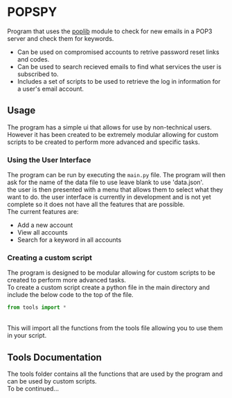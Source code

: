 # POPSPY

Program that uses the [poplib](https://docs.python.org/3/library/poplib.html) module to check for new emails in a POP3 server and check them for keywords.
- Can be used on compromised accounts to retrive password reset links and codes.
- Can be used to search recieved emails to find what services the user is subscribed to.
- Includes a set of scripts to be used to retrieve the log in information for a user's email account.

## Usage
The program has a simple ui that allows for use by non-technical users. However it has been created to be extremely modular allowing for custom scripts to be created to perform more advanced and specific tasks.

### Using the User Interface
The program can be run by executing the `main.py` file. The program will then ask for the name of the data file to use leave blank to use 'data.json'.
<br>
the user is then presented with a menu that allows them to select what they want to do.
the user interface is currently in development and is not yet complete so it does not have all the features that are possible.
<br>
The current features are:
- Add a new account
- View all accounts
- Search for a keyword in all accounts

### Creating a custom script
The program is designed to be modular allowing for custom scripts to be created to perform more advanced tasks.
<br>
To create a custom script create a python file in the main directory and include the below code to the top of the file.
```python
from tools import *
```
<br>
This will import all the functions from the tools file allowing you to use them in your script.
<br>

## Tools Documentation
The tools folder contains all the functions that are used by the program and can be used by custom scripts.
<br>
To be continued...